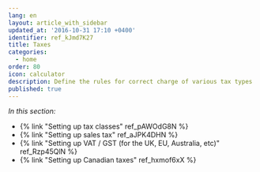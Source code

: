 ```yaml
---
lang: en
layout: article_with_sidebar
updated_at: '2016-10-31 17:10 +0400'
identifier: ref_kJmd7K27
title: Taxes
categories:
  - home
order: 80
icon: calculator
description: Define the rules for correct charge of various tax types
published: true
---
```



_In this section:_

*   {% link "Setting up tax classes" ref_pAWOdG8N %}
*   {% link "Setting up sales tax" ref_aJPK4DHN %}
*   {% link "Setting up VAT / GST (for the UK, EU, Australia, etc)" ref_Rzp45QlN %}
*   {% link "Setting up Canadian taxes" ref_hxmof6xX %}
